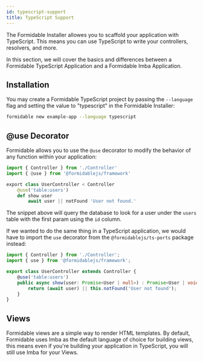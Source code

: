 ```yaml
---
id: typescript-support
title: TypeScript Support
---
```


The Formidable Installer allowes you to scaffold your application with TypeScript. This means you can use TypeScript to write your controllers, resolvers, and more.

In this section, we will cover the basics and differences between a Formidable TypeScript Application and a Formidable Imba Application.

## Installation

You may create a Formidable TypeScript project by passing the `--language` flag and setting the value to "typescript" in the Formidable Installer:

```bash
formidable new example-app --language typescript
```

## @use Decorator

Formidable allows you to use the `@use` decorator to modify the behavior of any function within your application:

```py
import { Controller } from './Controller'
import { @use } from '@formidablejs/framework'

export class UserController < Controller
    @use('table:users')
    def show user
        await user || notFound 'User not found.'
```

The snippet above will query the database to look for a user under the `users` table with the first param using the `id` column.

If we wanted to do the same thing in a TypeScript application, we would have to import the `use` decorator from the `@formidablejs/ts-ports` package instead:

```ts
import { Controller } from './Controller';
import { use } from '@formidablejs/framework';

export class UserController extends Controller {
    @use('table:users')
    public async show(user: Promise<User | null>) : Promise<User | void> {
        return (await user) || this.notFound('User not found');
    }
}
```

## Views

Formidable views are a simple way to render HTML templates. By default, Formidable uses Imba as the default language of choice for building views, this means even if you're building your application in TypeScript, you will still use Imba for your Views.
